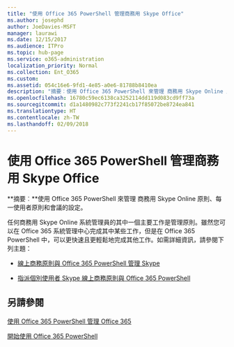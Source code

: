 ```yaml
---
title: "使用 Office 365 PowerShell 管理商務用 Skype Office"
ms.author: josephd
author: JoeDavies-MSFT
manager: laurawi
ms.date: 12/15/2017
ms.audience: ITPro
ms.topic: hub-page
ms.service: o365-administration
localization_priority: Normal
ms.collection: Ent_O365
ms.custom: 
ms.assetid: 054c16e6-9fd1-4e85-a0e6-81788b8410ea
description: "摘要︰使用 Office 365 PowerShell 來管理 商務用 Skype Online 原則、每一使用者原則和會議的設定。"
ms.openlocfilehash: 16780c59ec6138ca3252114dd119d083cd9ff73a
ms.sourcegitcommit: d1a1480982c773f2241cb17f85072be8724ea841
ms.translationtype: HT
ms.contentlocale: zh-TW
ms.lasthandoff: 02/09/2018
---
```

# <a name="manage-skype-for-business-online-with-office-365-powershell"></a>使用 Office 365 PowerShell 管理商務用 Skype Office

 **摘要︰**使用 Office 365 PowerShell 來管理 商務用 Skype Online 原則、每一使用者原則和會議的設定。
  
任何商務用 Skype Online 系統管理員的其中一個主要工作是管理原則。雖然您可以在 Office 365 系統管理中心完成其中某些工作，但是在 Office 365 PowerShell 中，可以更快速且更輕鬆地完成其他工作。如需詳細資訊，請參閱下列主題：
  
- [線上商務原則與 Office 365 PowerShell 管理 Skype](manage-skype-for-business-online-policies-with-office-365-powershell.md)
    
- [指派個別使用者 Skype 線上商務原則與 Office 365 PowerShell](assign-per-user-skype-for-business-online-policies-with-office-365-powershell.md)
    
## <a name="see-also"></a>另請參閱

#### 

[使用 Office 365 PowerShell 管理 Office 365](manage-office-365-with-office-365-powershell.md)
  
[開始使用 Office 365 PowerShell](getting-started-with-office-365-powershell.md)

